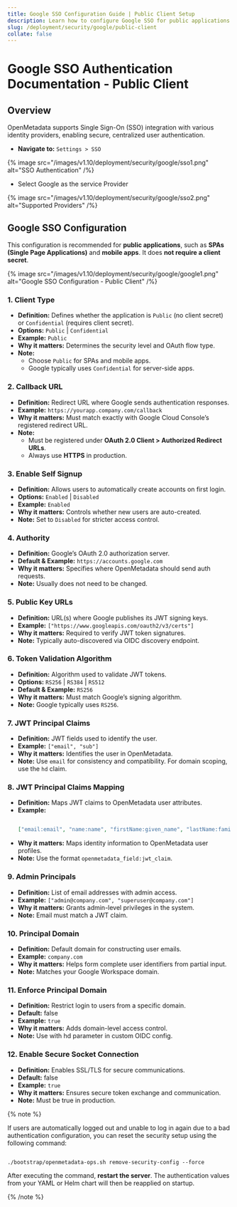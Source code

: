 ```yaml
---
title: Google SSO Configuration Guide | Public Client Setup
description: Learn how to configure Google SSO for public applications using OAuth 2.0. Ideal for SPAs and mobile apps without client secrets, with secure callback and JWT setup.
slug: /deployment/security/google/public-client
collate: false
---
```


# Google SSO Authentication Documentation - Public Client

## Overview

OpenMetadata supports Single Sign-On (SSO) integration with various identity providers, enabling secure, centralized user authentication.

  - **Navigate to:** `Settings > SSO`

{% image 
src="/images/v1.10/deployment/security/google/sso1.png" 
alt="SSO Authentication" /%}

  - Select Google as the service Provider

{% image 
src="/images/v1.10/deployment/security/google/sso2.png" 
alt="Supported Providers" /%}

## Google SSO Configuration 

This configuration is recommended for **public applications**, such as **SPAs (Single Page Applications)** and **mobile apps**. It does **not require a client secret**.

{% image 
src="/images/v1.10/deployment/security/google/google1.png" 
alt="Google SSO Configuration - Public Client" /%}

### 1. Client Type

- **Definition:** Defines whether the application is `Public` (no client secret) or `Confidential` (requires client secret).
- **Options:** `Public` | `Confidential`
- **Example:** `Public`
- **Why it matters:** Determines the security level and OAuth flow type.
- **Note:**
  - Choose `Public` for SPAs and mobile apps.
  - Google typically uses `Confidential` for server-side apps.

### 2. Callback URL

- **Definition:** Redirect URL where Google sends authentication responses.
- **Example:** `https://yourapp.company.com/callback`
- **Why it matters:** Must match exactly with Google Cloud Console’s registered redirect URL.
- **Note:**
  - Must be registered under **OAuth 2.0 Client > Authorized Redirect URLs**.
  - Always use **HTTPS** in production.

### 3. Enable Self Signup

- **Definition:** Allows users to automatically create accounts on first login.
- **Options:** `Enabled` | `Disabled`
- **Example:** `Enabled`
- **Why it matters:** Controls whether new users are auto-created.
- **Note:** Set to `Disabled` for stricter access control.

### 4. Authority

- **Definition:** Google’s OAuth 2.0 authorization server.
- **Default & Example:** `https://accounts.google.com`
- **Why it matters:** Specifies where OpenMetadata should send auth requests.
- **Note:** Usually does not need to be changed.

### 5. Public Key URLs

- **Definition:** URL(s) where Google publishes its JWT signing keys.
- **Example:** `["https://www.googleapis.com/oauth2/v3/certs"]`
- **Why it matters:** Required to verify JWT token signatures.
- **Note:** Typically auto-discovered via OIDC discovery endpoint.

### 6. Token Validation Algorithm

- **Definition:** Algorithm used to validate JWT tokens.
- **Options:** `RS256` | `RS384` | `RS512`
- **Default & Example:** `RS256`
- **Why it matters:** Must match Google’s signing algorithm.
- **Note:** Google typically uses `RS256`.

### 7. JWT Principal Claims

- **Definition:** JWT fields used to identify the user.
- **Example:** `["email", "sub"]`
- **Why it matters:** Identifies the user in OpenMetadata.
- **Note:** Use `email` for consistency and compatibility. For domain scoping, use the `hd` claim.

### 8. JWT Principal Claims Mapping

- **Definition:** Maps JWT claims to OpenMetadata user attributes.
- **Example:**
  ```json

  ["email:email", "name:name", "firstName:given_name", "lastName:family_name"]

  ```
- **Why it matters:** Maps identity information to OpenMetadata user profiles.
- **Note:** Use the format `openmetadata_field:jwt_claim`.

### 9. Admin Principals

- **Definition:** List of email addresses with admin access.
- **Example:** `["admin@company.com", "superuser@company.com"]`
- **Why it matters:** Grants admin-level privileges in the system.
- **Note:** Email must match a JWT claim.

### 10. Principal Domain

- **Definition:** Default domain for constructing user emails.
- **Example:** `company.com`
- **Why it matters:** Helps form complete user identifiers from partial input.
- **Note:** Matches your Google Workspace domain.

### 11. Enforce Principal Domain

- **Definition:** Restrict login to users from a specific domain.
- **Default:** false
- **Example:** `true`
- **Why it matters:** Adds domain-level access control.
- **Note:** Use with hd parameter in custom OIDC config.

### 12. Enable Secure Socket Connection

- **Definition:** Enables SSL/TLS for secure communications.
- **Default:** false
- **Example:** `true`
- **Why it matters:** Ensures secure token exchange and communication.
- **Note:** Must be true in production.

{% note %}

If users are automatically logged out and unable to log in again due to a bad authentication configuration, you can reset the security setup using the following command:

```

./bootstrap/openmetadata-ops.sh remove-security-config --force

```

After executing the command, **restart the server**. The authentication values from your YAML or Helm chart will then be reapplied on startup.

{% /note %}
